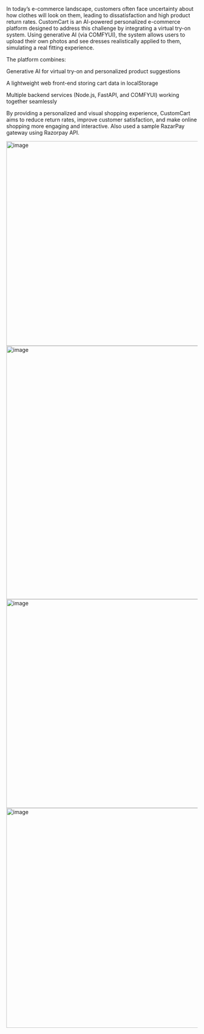 In today’s e-commerce landscape, customers often face uncertainty about how clothes will look on them, leading to dissatisfaction and high product return rates. CustomCart is an AI-powered personalized e-commerce platform designed to address this challenge by integrating a virtual try-on system. Using generative AI (via COMFYUI), the system allows users to upload their own photos and see dresses realistically applied to them, simulating a real fitting experience.

The platform combines:

Generative AI for virtual try-on and personalized product suggestions

A lightweight web front-end storing cart data in localStorage

Multiple backend services (Node.js, FastAPI, and COMFYUI) working together seamlessly

By providing a personalized and visual shopping experience, CustomCart aims to reduce return rates, improve customer satisfaction, and make online shopping more engaging and interactive.
Also used a sample RazarPay gateway using Razorpay API.

<img width="1022" height="537" alt="image" src="https://github.com/user-attachments/assets/374ceb4e-ccb8-4b15-9117-3a67f3820f5b" />

<img width="1063" height="665" alt="image" src="https://github.com/user-attachments/assets/f1ebf065-69d0-42b2-bcbb-48681132db7a" />

<img width="1012" height="548" alt="image" src="https://github.com/user-attachments/assets/17976f4d-8479-44bf-95eb-d0f79479b50f" />

<img width="1620" height="577" alt="image" src="https://github.com/user-attachments/assets/d8a6f334-1ac3-40fc-97d2-ae9db87b405e" />



